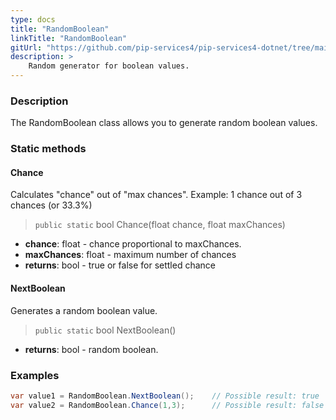 ```yaml
---
type: docs
title: "RandomBoolean"
linkTitle: "RandomBoolean"
gitUrl: "https://github.com/pip-services4/pip-services4-dotnet/tree/main/pip-services4-data-dotnet"
description: >
    Random generator for boolean values.
---
```


### Description

The RandomBoolean class allows you to generate random boolean values.

### Static methods

#### Chance
Calculates "chance" out of "max chances".
Example: 1 chance out of 3 chances (or 33.3%)

> `public static` bool Chance(float chance, float maxChances)

- **chance**: float - chance proportional to maxChances.
- **maxChances**: float - maximum number of chances
- **returns**: bool - true or false for settled chance

#### NextBoolean
Generates a random boolean value.

> `public static` bool NextBoolean()

- **returns**: bool - random boolean.

### Examples

```cs
var value1 = RandomBoolean.NextBoolean();    // Possible result: true
var value2 = RandomBoolean.Chance(1,3);      // Possible result: false

```

